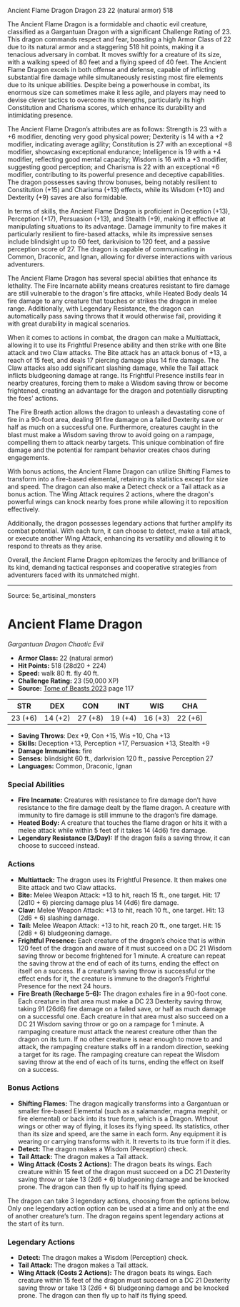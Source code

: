 <MonsterName/>Ancient Flame Dragon</MonsterName>
<CreatureType/>Dragon</CreatureType>
<CR/>23</CR>
<AC/>22 (natural armor)</AC>
<HP/>518</HP>
<summary>The Ancient Flame Dragon is a formidable and chaotic evil creature, classified as a Gargantuan Dragon with a significant Challenge Rating of 23. This dragon commands respect and fear, boasting a high Armor Class of 22 due to its natural armor and a staggering 518 hit points, making it a tenacious adversary in combat. It moves swiftly for a creature of its size, with a walking speed of 80 feet and a flying speed of 40 feet. The Ancient Flame Dragon excels in both offense and defense, capable of inflicting substantial fire damage while simultaneously resisting most fire elements due to its unique abilities. Despite being a powerhouse in combat, its enormous size can sometimes make it less agile, and players may need to devise clever tactics to overcome its strengths, particularly its high Constitution and Charisma scores, which enhance its durability and intimidating presence.</summary>

<detail>

The Ancient Flame Dragon’s attributes are as follows: Strength is 23 with a +6 modifier, denoting very good physical power; Dexterity is 14 with a +2 modifier, indicating average agility; Constitution is 27 with an exceptional +8 modifier, showcasing exceptional endurance; Intelligence is 19 with a +4 modifier, reflecting good mental capacity; Wisdom is 16 with a +3 modifier, suggesting good perception; and Charisma is 22 with an exceptional +6 modifier, contributing to its powerful presence and deceptive capabilities. The dragon possesses saving throw bonuses, being notably resilient to Constitution (+15) and Charisma (+13) effects, while its Wisdom (+10) and Dexterity (+9) saves are also formidable.

In terms of skills, the Ancient Flame Dragon is proficient in Deception (+13), Perception (+17), Persuasion (+13), and Stealth (+9), making it effective at manipulating situations to its advantage. Damage immunity to fire makes it particularly resilient to fire-based attacks, while its impressive senses include blindsight up to 60 feet, darkvision to 120 feet, and a passive perception score of 27. The dragon is capable of communicating in Common, Draconic, and Ignan, allowing for diverse interactions with various adventurers.

The Ancient Flame Dragon has several special abilities that enhance its lethality. The Fire Incarnate ability means creatures resistant to fire damage are still vulnerable to the dragon's fire attacks, while Heated Body deals 14 fire damage to any creature that touches or strikes the dragon in melee range. Additionally, with Legendary Resistance, the dragon can automatically pass saving throws that it would otherwise fail, providing it with great durability in magical scenarios.

When it comes to actions in combat, the dragon can make a Multiattack, allowing it to use its Frightful Presence ability and then strike with one Bite attack and two Claw attacks. The Bite attack has an attack bonus of +13, a reach of 15 feet, and deals 17 piercing damage plus 14 fire damage. The Claw attacks also add significant slashing damage, while the Tail attack inflicts bludgeoning damage at range. Its Frightful Presence instills fear in nearby creatures, forcing them to make a Wisdom saving throw or become frightened, creating an advantage for the dragon and potentially disrupting the foes' actions.

The Fire Breath action allows the dragon to unleash a devastating cone of fire in a 90-foot area, dealing 91 fire damage on a failed Dexterity save or half as much on a successful one. Furthermore, creatures caught in the blast must make a Wisdom saving throw to avoid going on a rampage, compelling them to attack nearby targets. This unique combination of fire damage and the potential for rampant behavior creates chaos during engagements.

With bonus actions, the Ancient Flame Dragon can utilize Shifting Flames to transform into a fire-based elemental, retaining its statistics except for size and speed. The dragon can also make a Detect check or a Tail attack as a bonus action. The Wing Attack requires 2 actions, where the dragon's powerful wings can knock nearby foes prone while allowing it to reposition effectively.

Additionally, the dragon possesses legendary actions that further amplify its combat potential. With each turn, it can choose to detect, make a tail attack, or execute another Wing Attack, enhancing its versatility and allowing it to respond to threats as they arise.

Overall, the Ancient Flame Dragon epitomizes the ferocity and brilliance of its kind, demanding tactical responses and cooperative strategies from adventurers faced with its unmatched might.</detail>



---

Source: 5e_artisinal_monsters

# Ancient Flame Dragon

*Gargantuan* *Dragon* *Chaotic Evil*

- **Armor Class:** 22 (natural armor)
- **Hit Points:** 518 (28d20 + 224)
- **Speed:** walk 80 ft. fly 40 ft.
- **Challenge Rating:** 23 (50,000 XP)
- **Source:** [Tome of Beasts 2023](https://koboldpress.com/kpstore/product/tome-of-beasts-1-2023-edition/) page 117

| STR | DEX | CON | INT | WIS | CHA |
| --- | --- | --- | --- | --- | --- |
| 23 (+6) | 14 (+2) | 27 (+8) | 19 (+4) | 16 (+3) | 22 (+6) |

- **Saving Throws**: Dex +9, Con +15, Wis +10, Cha +13
- **Skills:** Deception +13, Perception +17, Persuasion +13, Stealth +9
- **Damage Immunities:** fire
- **Senses:** blindsight 60 ft., darkvision 120 ft., passive Perception 27
- **Languages:** Common, Draconic, Ignan

### Special Abilities

- **Fire Incarnate:** Creatures with resistance to fire damage don’t have resistance to the fire damage dealt by the flame dragon. A creature with immunity to fire damage is still immune to the dragon’s fire damage.
- **Heated Body:** A creature that touches the flame dragon or hits it with a melee attack while within 5 feet of it takes 14 (4d6) fire damage.
- **Legendary Resistance (3/Day):** If the dragon fails a saving throw, it can choose to succeed instead.

### Actions

- **Multiattack:** The dragon uses its Frightful Presence. It then makes one Bite attack and two Claw attacks.
- **Bite:** Melee Weapon Attack: +13 to hit, reach 15 ft., one target. Hit: 17 (2d10 + 6) piercing damage plus 14 (4d6) fire damage.
- **Claw:** Melee Weapon Attack: +13 to hit, reach 10 ft., one target. Hit: 13 (2d6 + 6) slashing damage.
- **Tail:** Melee Weapon Attack: +13 to hit, reach 20 ft., one target. Hit: 15 (2d8 + 6) bludgeoning damage.
- **Frightful Presence:** Each creature of the dragon’s choice that is within 120 feet of the dragon and aware of it must succeed on a DC 21 Wisdom saving throw or become frightened for 1 minute. A creature can repeat the saving throw at the end of each of its turns, ending the effect on itself on a success. If a creature’s saving throw is successful or the effect ends for it, the creature is immune to the dragon’s Frightful Presence for the next 24 hours.
- **Fire Breath (Recharge 5–6):** The dragon exhales fire in a 90-foot cone. Each creature in that area must make a DC 23 Dexterity saving throw, taking 91 (26d6) fire damage on a failed save, or half as much damage on a successful one. Each creature in that area must also succeed on a DC 21 Wisdom saving throw or go on a rampage for 1 minute. A rampaging creature must attack the nearest creature other than the dragon on its turn. If no other creature is near enough to move to and attack, the rampaging creature stalks off in a random direction, seeking a target for its rage. The rampaging creature can repeat the Wisdom saving throw at the end of each of its turns, ending the effect on itself on a success.

### Bonus Actions

- **Shifting Flames:** The dragon magically transforms into a Gargantuan or smaller fire-based Elemental (such as a salamander, magma mephit, or fire elemental) or back into its true form, which is a Dragon. Without wings or other way of flying, it loses its flying speed. Its statistics, other than its size and speed, are the same in each form. Any equipment it is wearing or carrying transforms with it. It reverts to its true form if it dies.
- **Detect:** The dragon makes a Wisdom (Perception) check.
- **Tail Attack:** The dragon makes a Tail attack.
- **Wing Attack (Costs 2 Actions):** The dragon beats its wings. Each creature within 15 feet of the dragon must succeed on a DC 21 Dexterity saving throw or take 13 (2d6 + 6) bludgeoning damage and be knocked prone. The dragon can then fly up to half its flying speed.

The dragon can take 3 legendary actions, choosing from the options below. Only one legendary action option can be used at a time and only at the end of another creature’s turn. The dragon regains spent legendary actions at the start of its turn.

### Legendary Actions

- **Detect:** The dragon makes a Wisdom (Perception) check.
- **Tail Attack:** The dragon makes a Tail attack.
- **Wing Attack (Costs 2 Actions):** The dragon beats its wings. Each creature within 15 feet of the dragon must succeed on a DC 21 Dexterity saving throw or take 13 (2d6 + 6) bludgeoning damage and be knocked prone. The dragon can then fly up to half its flying speed.



